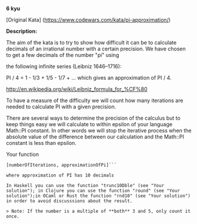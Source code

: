 **6 kyu**


[Original Kata] (https://www.codewars.com/kata/pi-approximation/)

**Description:**

The aim of the kata is to try to show how difficult it can be to calculate decimals of an irrational number with a certain precision. We have chosen to get a few decimals of the number "pi" using

the following infinite series (Leibniz 1646–1716):

PI / 4 = 1 - 1/3 + 1/5 - 1/7 + ... which gives an approximation of PI / 4.

http://en.wikipedia.org/wiki/Leibniz_formula_for_%CF%80

To have a measure of the difficulty we will count how many iterations are needed to calculate PI with a given precision.

There are several ways to determine the precision of the calculus but to keep things easy we will calculate to within epsilon of your language Math::PI constant. In other words we will stop the iterative process when the absolute value of the difference between our calculation and the Math::PI constant is less than epsilon.

Your function
```iter_pi(epsilon) must return an array :
[numberOfIterations, approximationOfPi]```

where approximation of PI has 10 decimals

In Haskell you can use the function "trunc10Dble" (see "Your solution"); in Clojure you can use the function "round" (see "Your solution");in OCaml or Rust the function "rnd10" (see "Your solution") in order to avoid discusssions about the result.

> Note: If the number is a multiple of **both** 3 and 5, only count it once.
